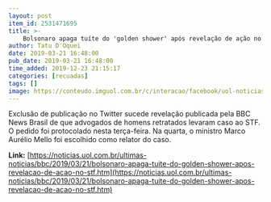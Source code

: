 ```yaml
---
layout: post
item_id: 2531471695
title: >-
    Bolsonaro apaga tuíte do 'golden shower' após revelação de ação no STF
author: Tatu D'Oquei
date: 2019-03-21 16:48:00
pub_date: 2019-03-21 16:48:00
time_added: 2019-12-23 21:15:17
categories: [recuadas]
tags: []
image: https://conteudo.imguol.com.br/c/interacao/facebook/uol-noticias-600px.jpg
---
```


Exclusão de publicação no Twitter sucede revelação publicada pela BBC News Brasil de que advogados de homens retratados levaram caso ao STF. O pedido foi protocolado nesta terça-feira. Na quarta, o ministro Marco Aurélio Mello foi escolhido como relator do caso.

**Link:** [https://noticias.uol.com.br/ultimas-noticias/bbc/2019/03/21/bolsonaro-apaga-tuite-do-golden-shower-apos-revelacao-de-acao-no-stf.htm](https://noticias.uol.com.br/ultimas-noticias/bbc/2019/03/21/bolsonaro-apaga-tuite-do-golden-shower-apos-revelacao-de-acao-no-stf.htm)

